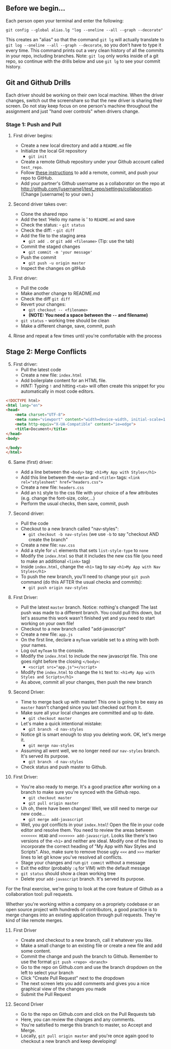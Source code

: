 ## Before we begin...

Each person open your terminal and enter the following:

`git config --global alias.lg "log --oneline --all --graph --decorate"`

This creates an "alias" so that the command `git lg` will actually translate to `git log --oneline --all --graph --decorate`, so you don't have to type it every time. This command prints out a very clean history of all the commits in your repo, including branches. Note: `git log` only works inside of a git repo, so continue with the drills below and use `git lg` to see your commit history.

## Git and Github Drills

Each driver should be working on their own local machine. When the driver changes, switch out the screenshare so that the new driver is sharing their screen. Do not stay keep focus on one person's machine throughout the assignment and just "hand over controls" when drivers change.

### Stage 1: Push and Pull

1. First driver begins:
    - Create a new local directory and add a `README.md` file
    - Initialize the local Git repository
        - `git init`
    - Create a remote Github repository under your Github account called `test_repo`.
    - Follow [these instructions](https://help.github.com/articles/adding-an-existing-project-to-github-using-the-command-line/) to add a remote, commit, and push your repo to GitHub.
    - Add your partner's Github username as a collaborator on the repo at http://github.com/[username]/test_repo/settings/collaboration. (Change [username] to your own.)

2. Second driver takes over:
    - Clone the shared repo
    - Add the text 'Hello my name is <your name>' to `README.md` and save
    - Check the status:
            - `git status`
    - Check the diff:
            - `git diff`
    - Add the file to the staging area
        - `git add .` or `git add <filename>` (Tip: use the tab)
    - Commit the staged changes
        - `git commit -m 'your message'`
    - Push the commit
        - `git push -u origin master`
    - Inspect the changes on gitHub

3. First driver:
    - Pull the code
    - Make another change to README.md
    - Check the diff `git diff` 
    - Revert your changes:
        - `git checkout -- <filename>`
        - **(NOTE: You need a space between the `--` and filename)**
    - `git status` - working tree should be clean
    - Make a different change, save, commit, push

4. Rinse and repeat a few times until you're comfortable with the process

## Stage 2: Merge Conflicts

5. First driver:
    - Pull the latest code
    - Create a new file: `index.html` 
    - Add boilerplate content for an HTML file.
    - *HINT:* Typing `!` and hitting `<tab>` will often create this snippet for you automatically in most code editors.
```html
<!DOCTYPE html>
<html lang="en">
<head>
    <meta charset="UTF-8">
    <meta name="viewport" content="width=device-width, initial-scale=1.0">
    <meta http-equiv="X-UA-Compatible" content="ie=edge">
    <title>Document</title>
</head>
<body>

</body>
</html>
```
6. Same (first) driver:
    - Add a line between the `<body>` tag: `<h1>My App with Styles</h1>`
    - Add this line between the `<meta>` and `<title>` tags: `<link rel="stylesheet" href="headers.css">`
    - Create a new file: `headers.css`
    - Add an `h1` style to the css file with your choice of a few attributes (e.g. change the font-size, color,...)
    - Perform the usual checks, then save, commit, push

7. Second driver:
    - Pull the code
    - Checkout to a new branch called "nav-styles":
        - `git checkout -b nav-styles` (we use `-b` to say "checkout AND create the branch"
    - Create a new file: `nav.css`
    - Add a style for `ul` elements that sets `list-style-type` to `none`
    - Modify the `index.html` so that it includes the new css file (you need to make an additional `<link>` tag)
    - Inside `index.html`, change the `<h1>` tag to say `<h1>My App with Nav Styles</h1>`
    - To push the new branch, you'll need to change your `git push` command (do this AFTER the usual checks and commits):
        - `git push origin nav-styles`

8. First Driver:
    - Pull the latest `master` branch. Notice: nothing's changed! The last push was made to a different branch. You could pull this down, but let's assume this work wasn't finished yet and you need to start working on your own file!
    - Checkout to a new branch called "add-javascript"
    - Create a new file: `app.js`
    - On the first line, declare a `myTeam` variable set to a string with both your names.
    - Log out `myTeam` to the console.
    - Modify the `index.html` to include the new javascript file. This one goes right before the closing `</body>`:
        - `<script src="app.js"></script>`
    - Modify the `index.html` to change the `h1` text to: `<h1>My App with Styles and Scripts</h1>`
    - As above, commit all your changes, then push the new branch

9. Second Driver:
    - Time to merge back up with master! This one is going to be easy as `master` hasn't changed since you last checked out from it.
    - Make sure all your local changes are committed and up to date.
        - `git checkout master`
    - Let's make a quick intentional mistake:
        - `git branch -d nav-styles`
    - Notice git is smart enough to stop you deleting work. OK, let's merge it.
        - `git merge nav-styles`
    - Assuming all went well, we no longer need our `nav-styles` branch. It's served its purpose.
        - `git branch -d nav-styles`
    - Check status and push master to Github.

10. First Driver:
    - You're also ready to merge. It's a good practice after working on a branch to make sure you're synced with the Github repo.
        - `git checkout master`
        - `git pull origin master`
    - Uh oh, there have been changes! Well, we still need to merge our new code...
        - `git merge add-javascript`
    - Well, you got conflicts in your `index.html`! Open the file in your code editor and resolve them. You need to review the areas between `<<<<<<< HEAD` and `>>>>>>> add-javascript`. Looks like there's two versions of the `<h1>` and neither are ideal. Modify one of the lines to incorporate the correct heading of "My App with Nav Styles and Scripts". Also, make sure to remove those ugly `<<<` and `>>>` marker lines to let git know you've resolved all conflicts.
    - Stage your changes and run `git commit` without a message
    - Exit the editor (probably `:q` for VIM) with the default message
    - `git status` should show a clean working tree
    - Delete your `add-javascript` branch. It's served its purpose.

For the final exercise, we're going to look at the core feature of Github as a collaboration tool: pull requests.

Whether you're working within a company on a propriety codebase or an open source project with hundreds of contributors, a good practice is to merge changes into an existing application through pull requests. They're kind of like remote merges.

11. First Driver
    - Create and checkout to a new branch, call it whatever you like.
    - Make a small change to an existing file or create a new file and add some content.
    - Commit the change and push the branch to Github. Remember to use the format `git push <repo> <branch>`
    - Go to the repo on Github.com and use the branch dropdown on the left to select your branch
    - Click "Create Pull Request" next to the dropdown
    - The next screen lets you add comments and gives you a nice graphical view of the changes you made
    - Submit the Pull Request

12. Second Driver
    - Go to the repo on Github.com and click on the Pull Requests tab
    - Here, you can review the changes and any comments.
    - You're satisfied to merge this branch to master, so Accept and Merge.
    - Locally, `git pull origin master` and you're once again good to checkout a new branch and keep developing!
    